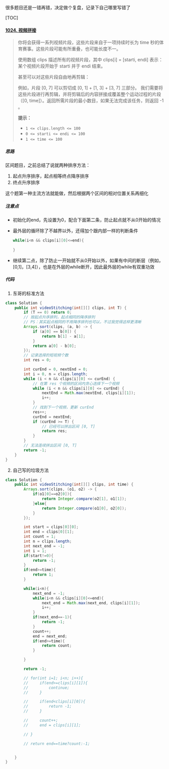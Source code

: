 很多题目还是一错再错，决定做个复盘，记录下自己哪里写错了



[TOC]

#### [1024. 视频拼接](https://leetcode-cn.com/problems/video-stitching/)

> 你将会获得一系列视频片段，这些片段来自于一项持续时长为 time 秒的体育赛事。这些片段可能有所重叠，也可能长度不一。
>
> 使用数组 clips 描述所有的视频片段，其中 clips[i] = [starti, endi] 表示：某个视频片段开始于 starti 并于 endi 结束。
>
> 甚至可以对这些片段自由地再剪辑：
> 
> 例如，片段 [0, 7] 可以剪切成 [0, 1] + [1, 3] + [3, 7] 三部分。
>我们需要将这些片段进行再剪辑，并将剪辑后的内容拼接成覆盖整个运动过程的片段（[0, time]）。返回所需片段的最小数目，如果无法完成该任务，则返回 -1 。
> 
>
> 
>**提示：**
> 
>- `1 <= clips.length <= 100`
> - `0 <= starti <= endi <= 100`
> - `1 <= time <= 100`



##### 思路

区间题目，之前总结了说就两种排序方法：

1. 起点升序排序，起点相等终点降序排序
2. 终点升序排序

这个题第一种主流方法就能做，然后根据两个区间的相对位置关系再细化



##### 注意点

- 初始化的end，先设置为0，配合下面第二条，防止起点就不从0开始的情况

- 最外层的循环除了不越界以外，还得加个跟内部一样的判断条件

  ```java
  while(i<n && clips[i][0]<=end){
      
  }
  ```

- 继续第二点，除了防止一开始就不从0开始以外，如果有中间的断层（例如，[0,1]，[3,4]），也是在外层的while断开，因此最外层的while有双重功效



##### 代码

1. 东哥的标准方法

```java
class Solution {
    public int videoStitching(int[][] clips, int T) {
        if (T == 0) return 0;
        // 按起点升序排列，起点相同的降序排列
        // PS：其实起点相同的不用降序排列也可以，不过我觉得这样更清晰
        Arrays.sort(clips, (a, b) -> {
            if (a[0] == b[0]) {
                return b[1] - a[1];
            }
            return a[0] - b[0];
        });
        // 记录选择的短视频个数
        int res = 0;

        int curEnd = 0, nextEnd = 0;
        int i = 0, n = clips.length;
        while (i < n && clips[i][0] <= curEnd) {
            // 在第 res 个视频的区间内贪心选择下一个视频
            while (i < n && clips[i][0] <= curEnd) {
                nextEnd = Math.max(nextEnd, clips[i][1]);
                i++;
            }
            // 找到下一个视频，更新 curEnd
            res++;
            curEnd = nextEnd;
            if (curEnd >= T) {
                // 已经可以拼出区间 [0, T]
                return res;
            }
        }
        // 无法连续拼出区间 [0, T]
        return -1;
    }
}

```

2. 自己写的垃圾方法

```java
class Solution {
    public int videoStitching(int[][] clips, int time) {
        Arrays.sort(clips, (o1, o2) -> {
            if(o1[0]==o2[0]){
                return Integer.compare(o2[1], o1[1]);
            }else{
                return Integer.compare(o1[0], o2[0]);
            }
        });

        int start = clips[0][0];
        int end = clips[0][1];
        int count = 1;
        int n = clips.length;
        int next_end = -1;
        int i = 1;
        if(start!=0){
            return -1;
        }
        if(end>=time){
            return 1;
        }

        while(i<n){
            next_end = -1;
            while(i<n && clips[i][0]<=end){
                next_end = Math.max(next_end, clips[i][1]);
                i++;
            }
            if(next_end==-1){
                return -1;
            }
            count++;
            end = next_end;
            if(end>=time){
                return count;
            }

        }

        return -1;

        // for(int i=1; i<n; i++){
        //     if(end>=clips[i][1]){
        //         continue;
        //     }

        //     if(end<clips[i][0]){
        //         return -1;
        //     }

        //     count++;
        //     end = clips[i][1];

        // }

        // return end==time?count:-1;


    }
}
```

